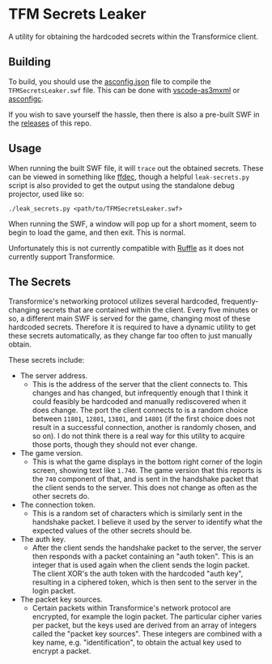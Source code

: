 # TFM Secrets Leaker

A utility for obtaining the hardcoded secrets within the Transformice client.

## Building

To build, you should use the [asconfig.json](https://github.com/friedkeenan/tfm-secrets-leaker/blob/main/asconfig.json) file to compile the `TFMSecretsLeaker.swf` file. This can be done with [vscode-as3mxml](https://github.com/BowlerHatLLC/vscode-as3mxml) or [asconfigc](https://www.npmjs.com/package/asconfigc).

If you wish to save yourself the hassle, then there is also a pre-built SWF in the [releases](https://github.com/friedkeenan/tfm-secrets-leaker/releases) of this repo.

## Usage

When running the built SWF file, it will `trace` out the obtained secrets. These can be viewed in something like [ffdec](https://github.com/jindrapetrik/jpexs-decompiler), though a helpful `leak-secrets.py` script is also provided to get the output using the standalone debug projector, used like so:

```
./leak_secrets.py <path/to/TFMSecretsLeaker.swf>
```

When running the SWF, a window will pop up for a short moment, seem to begin to load the game, and then exit. This is normal.

Unfortunately this is not currently compatible with [Ruffle](https://github.com/ruffle-rs/ruffle/) as it does not currently support Transformice.

## The Secrets

Transformice's networking protocol utilizes several hardcoded, frequently-changing secrets that are contained within the client. Every five minutes or so, a different main SWF is served for the game, changing most of these hardcoded secrets. Therefore it is required to have a dynamic utility to get these secrets automatically, as they change far too often to just manually obtain.

These secrets include:

- The server address.
    - This is the address of the server that the client connects to. This changes and has changed, but infrequently enough that I think it could feasibly be hardcoded and manually rediscovered when it does change. The port the client connects to is a random choice between `11801`, `12801`, `13801`, and `14801` (if the first choice does not result in a successful connection, another is randomly chosen, and so on). I do not think there is a real way for this utility to acquire those ports, though they should not ever change.
- The game version.
    - This is what the game displays in the bottom right corner of the login screen, showing text like `1.740`. The game version that this reports is the `740` component of that, and is sent in the handshake packet that the client sends to the server. This does not change as often as the other secrets do.
- The connection token.
    - This is a random set of characters which is similarly sent in the handshake packet. I believe it used by the server to identify what the expected values of the other secrets should be.
- The auth key.
    - After the client sends the handshake packet to the server, the server then responds with a packet containing an "auth token". This is an integer that is used again when the client sends the login packet. The client XOR's the auth token with the hardcoded "auth key", resulting in a ciphered token, which is then sent to the server in the login packet.
- The packet key sources.
    - Certain packets within Transformice's network protocol are encrypted, for example the login packet. The particular cipher varies per packet, but the keys used are derived from an array of integers called the "packet key sources". These integers are combined with a key name, e.g. "identification", to obtain the actual key used to encrypt a packet.
